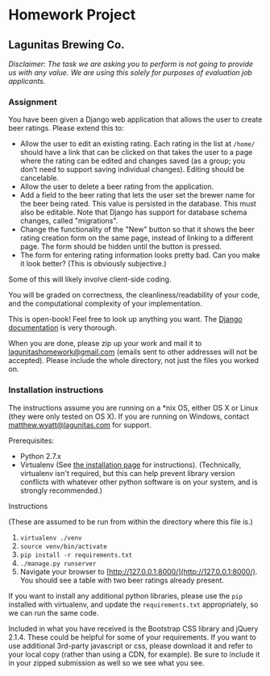 # Homework Project

## Lagunitas Brewing Co.

*Disclaimer: The task we are asking you to perform is not going to provide us with any value. We are using this solely for purposes of evaluation job applicants.*

### Assignment
You have been given a Django web application that allows the user to create beer ratings. Please extend this to:

* Allow the user to edit an existing rating. Each rating in the list at `/home/` should have a link that can be clicked on that takes the user to a page where the rating can be edited and changes saved (as a group; you don’t need to support saving individual changes). Editing should be cancelable.
* Allow the user to delete a beer rating from the application.
* Add a field to the beer rating that lets the user set the brewer name for the beer being rated. This value is persisted in the database. This must also be editable. Note that Django has support for database schema changes, called "migrations".
* Change the functionality of the "New" button so that it shows the beer rating creation form on the same page, instead of linking to a different page. The form should be hidden until the button is pressed. 
* The form for entering rating information looks pretty bad. Can you make it look better? (This is obviously subjective.)
 
Some of this will likely involve client-side coding.

You will be graded on correctness, the cleanliness/readability of your code, and the computational complexity of your implementation.

This is open-book! Feel free to look up anything you want. The [Django documentation](https://docs.djangoproject.com/en/1.9/) is very thorough.

When you are done, please zip up your work and mail it to lagunitashomework@gmail.com (emails sent to other addresses will not be accepted). Please include the whole directory, not just the files you worked on.

### Installation instructions
The instructions assume you are running on a *nix OS, either OS X or Linux (they were only tested on OS X). If you are running on Windows, contact matthew.wyatt@lagunitas.com for support.

Prerequisites:

* Python 2.7.x
* Virtualenv (See [the installation page](https://virtualenv.pypa.io/en/latest/installation.html) for instructions). (Technically, virtualenv isn't required, but this can help prevent library version conflicts with whatever other python software is on your system, and is strongly recommended.)

Instructions

(These are assumed to be run from within the directory where this file is.)

1. `virtualenv ./venv`
2. `source venv/bin/activate`
3. `pip install -r requirements.txt`
4. `./manage.py runserver`
5. Navigate your browser to [http://127.0.0.1:8000/](http://127.0.0.1:8000/). You should see a table with two beer ratings already present.

If you want to install any additional python libraries, please use the `pip` installed with virtualenv, and update the `requirements.txt` appropriately, so we can run the same code.

Included in what you have received is the Bootstrap CSS library and jQuery 2.1.4. These could be helpful for some of your requirements. If you want to use additional 3rd-party javascript or css, please download it and refer to your local copy (rather than using a CDN, for example). Be sure to include it in your zipped submission as well so we see what you see.


